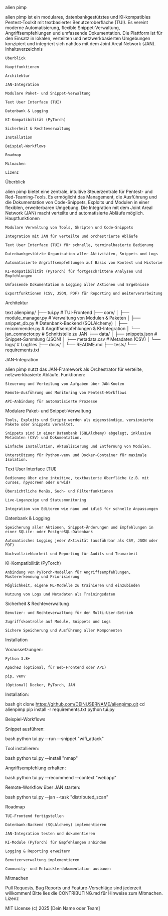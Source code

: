 
alien pimp

alien pimp ist ein modulares, datenbankgestütztes und KI-kompatibles Pentest-Toolkit mit textbasierter Benutzeroberfläche (TUI). Es vereint moderne Automatisierung, flexible Snippet-Verwaltung, Angriffsempfehlungen und umfassende Dokumentation. Die Plattform ist für den Einsatz in lokalen, verteilten und netzwerkbasierten Umgebungen konzipiert und integriert sich nahtlos mit dem Joint Areal Network (JAN).
Inhaltsverzeichnis

    Überblick

    Hauptfunktionen

    Architektur

    JAN-Integration

    Modulare Paket- und Snippet-Verwaltung

    Text User Interface (TUI)

    Datenbank & Logging

    KI-Kompatibilität (PyTorch)

    Sicherheit & Rechteverwaltung

    Installation

    Beispiel-Workflows

    Roadmap

    Mitmachen

    Lizenz

Überblick

alien pimp bietet eine zentrale, intuitive Steuerzentrale für Pentest- und Red-Teaming-Tools. Es ermöglicht das Management, die Ausführung und die Dokumentation von Code-Snippets, Exploits und Modulen in einer flexiblen, erweiterbaren Umgebung. Die Integration mit dem Joint Areal Network (JAN) macht verteilte und automatisierte Abläufe möglich.
Hauptfunktionen

    Modulare Verwaltung von Tools, Skripten und Code-Snippets

    Integration mit JAN für verteilte und orchestrierte Abläufe

    Text User Interface (TUI) für schnelle, terminalbasierte Bedienung

    Datenbankgestützte Organisation aller Aktivitäten, Snippets und Logs

    Automatisierte Angriffsempfehlungen auf Basis von Kontext und Historie

    KI-Kompatibilität (PyTorch) für fortgeschrittene Analysen und Empfehlungen

    Umfassende Dokumentation & Logging aller Aktionen und Ergebnisse

    Exportfunktionen (CSV, JSON, PDF) für Reporting und Weiterverarbeitung

Architektur

text
alienpimp/
├── tui.py                 # TUI-Frontend
├── core/
│   ├── module_manager.py  # Verwaltung von Modulen & Paketen
│   ├── snippet_db.py      # Datenbank-Backend (SQLAlchemy)
│   ├── recommender.py     # Angriffsempfehlungen & KI-Integration
│   └── jan_connector.py   # Schnittstelle zu JAN
├── data/
│   ├── snippets.json      # Snippet-Sammlung (JSON)
│   ├── metadata.csv       # Metadaten (CSV)
│   └── logs/              # Logfiles
├── docs/
│   └── README.md
├── tests/
└── requirements.txt

JAN-Integration

alien pimp nutzt das JAN-Framework als Orchestrator für verteilte, netzwerkbasierte Abläufe.
Funktionen:

    Steuerung und Verteilung von Aufgaben über JAN-Knoten

    Remote-Ausführung und Monitoring von Pentest-Workflows

    API-Anbindung für automatisierte Prozesse

Modulare Paket- und Snippet-Verwaltung

    Tools, Exploits und Skripte werden als eigenständige, versionierte Pakete oder Snippets verwaltet.

    Snippets sind in einer Datenbank (SQLAlchemy) abgelegt, inklusive Metadaten (CSV) und Dokumentation.

    Einfache Installation, Aktualisierung und Entfernung von Modulen.

    Unterstützung für Python-venv und Docker-Container für maximale Isolation.

Text User Interface (TUI)

    Bedienung über eine intuitive, textbasierte Oberfläche (z.B. mit curses, npyscreen oder urwid)

    Übersichtliche Menüs, Such- und Filterfunktionen

    Live-Loganzeige und Statusmonitoring

    Integration von Editoren wie nano und idle3 für schnelle Anpassungen

Datenbank & Logging

    Speicherung aller Aktionen, Snippet-Änderungen und Empfehlungen in einer SQLite- oder PostgreSQL-Datenbank

    Automatisches Logging jeder Aktivität (ausführbar als CSV, JSON oder PDF)

    Nachvollziehbarkeit und Reporting für Audits und Teamarbeit

KI-Kompatibilität (PyTorch)

    Anbindung von PyTorch-Modellen für Angriffsempfehlungen, Mustererkennung und Priorisierung

    Möglichkeit, eigene ML-Modelle zu trainieren und einzubinden

    Nutzung von Logs und Metadaten als Trainingsdaten

Sicherheit & Rechteverwaltung

    Benutzer- und Rechteverwaltung für den Multi-User-Betrieb

    Zugriffskontrolle auf Module, Snippets und Logs

    Sichere Speicherung und Ausführung aller Komponenten

Installation

Voraussetzungen:

    Python 3.8+

    Apache2 (optional, für Web-Frontend oder API)

    pip, venv

    (Optional) Docker, PyTorch, JAN

Installation:

bash
git clone https://github.com/DEINUSERNAME/alienpimp.git
cd alienpimp
pip install -r requirements.txt
python tui.py

Beispiel-Workflows

Snippet ausführen:

bash
python tui.py --run --snippet "wifi_attack"

Tool installieren:

bash
python tui.py --install "nmap"

Angriffsempfehlung erhalten:

bash
python tui.py --recommend --context "webapp"

Remote-Workflow über JAN starten:

bash
python tui.py --jan --task "distributed_scan"

Roadmap

    TUI-Frontend fertigstellen

    Datenbank-Backend (SQLAlchemy) implementieren

    JAN-Integration testen und dokumentieren

    KI-Module (PyTorch) für Empfehlungen anbinden

    Logging & Reporting erweitern

    Benutzerverwaltung implementieren

    Community- und Entwicklerdokumentation ausbauen

Mitmachen

Pull Requests, Bug Reports und Feature-Vorschläge sind jederzeit willkommen!
Bitte lies die CONTRIBUTING.md für Hinweise zum Mitmachen.
Lizenz

MIT License
(c) 2025 [Dein Name oder Team]
